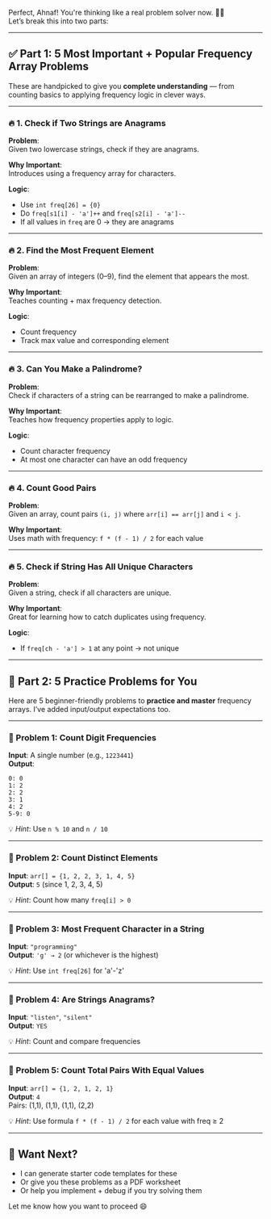 Perfect, Ahnaf! You're thinking like a real problem solver now. 🧠🔥  
Let’s break this into two parts:

---

## ✅ Part 1: **5 Most Important + Popular Frequency Array Problems**

These are handpicked to give you **complete understanding** — from counting basics to applying frequency logic in clever ways.

---

### 🔥 1. **Check if Two Strings are Anagrams**

**Problem**:  
Given two lowercase strings, check if they are anagrams.

**Why Important**:  
Introduces using a frequency array for characters.

**Logic**:
- Use `int freq[26] = {0}`
- Do `freq[s1[i] - 'a']++` and `freq[s2[i] - 'a']--`
- If all values in `freq` are 0 → they are anagrams

---

### 🔥 2. **Find the Most Frequent Element**

**Problem**:  
Given an array of integers (0–9), find the element that appears the most.

**Why Important**:  
Teaches counting + max frequency detection.

**Logic**:
- Count frequency
- Track max value and corresponding element

---

### 🔥 3. **Can You Make a Palindrome?**

**Problem**:  
Check if characters of a string can be rearranged to make a palindrome.

**Why Important**:  
Teaches how frequency properties apply to logic.

**Logic**:
- Count character frequency
- At most one character can have an odd frequency

---

### 🔥 4. **Count Good Pairs**

**Problem**:  
Given an array, count pairs `(i, j)` where `arr[i] == arr[j]` and `i < j`.

**Why Important**:  
Uses math with frequency: `f * (f - 1) / 2` for each value

---

### 🔥 5. **Check if String Has All Unique Characters**

**Problem**:  
Given a string, check if all characters are unique.

**Why Important**:  
Great for learning how to catch duplicates using frequency.

**Logic**:
- If `freq[ch - 'a'] > 1` at any point → not unique

---

## 📝 Part 2: **5 Practice Problems for You**

Here are 5 beginner-friendly problems to **practice and master** frequency arrays. I’ve added input/output expectations too.

---

### 🧪 Problem 1: Count Digit Frequencies
**Input**: A single number (e.g., `1223441`)  
**Output**:
```
0: 0
1: 2
2: 2
3: 1
4: 2
5-9: 0
```

💡 *Hint*: Use `n % 10` and `n / 10`

---

### 🧪 Problem 2: Count Distinct Elements
**Input**: `arr[] = {1, 2, 2, 3, 1, 4, 5}`  
**Output**: `5` (since 1, 2, 3, 4, 5)

💡 *Hint*: Count how many `freq[i] > 0`

---

### 🧪 Problem 3: Most Frequent Character in a String
**Input**: `"programming"`  
**Output**: `'g' → 2` (or whichever is the highest)

💡 *Hint*: Use `int freq[26]` for 'a'-'z'

---

### 🧪 Problem 4: Are Strings Anagrams?
**Input**: `"listen"`, `"silent"`  
**Output**: `YES`

💡 *Hint*: Count and compare frequencies

---

### 🧪 Problem 5: Count Total Pairs With Equal Values
**Input**: `arr[] = {1, 2, 1, 2, 1}`  
**Output**: `4`  
Pairs: (1,1), (1,1), (1,1), (2,2)

💡 *Hint*: Use formula `f * (f - 1) / 2` for each value with freq ≥ 2

---

## 🎯 Want Next?

- I can generate starter code templates for these
- Or give you these problems as a PDF worksheet
- Or help you implement + debug if you try solving them

Let me know how you want to proceed 😄